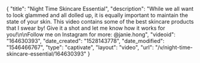 {
    "title": "Night Time Skincare Essential",
    "description": "While we all want to look glammed and all dolled up, it is equally important to maintain the state of your skin. This video contains some of the best skincare products that I swear by! Give it a shot and let me know how it works for you!\n\nFollow me on Instagram for more: @janie.hong",
    "videoid": "164630393",
    "date_created": "1528143778",
    "date_modified": "1546466767",
    "type": "captivate",
    "layout": "video",
    "url": "\/v\/night-time-skincare-essential\/164630393"
}